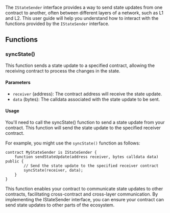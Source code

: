 The `IStateSender` interface provides a way to send state updates from one contract to another, often between different layers of a network, such as L1 and L2. This user guide will help you understand how to interact with the functions provided by the `IStateSender` interface.

## Functions

### syncState()

This function sends a state update to a specified contract, allowing the receiving contract to process the changes in the state.

#### Parameters

- `receiver` (address): The contract address will receive the state update.
- `data` (bytes): The calldata associated with the state update to be sent.

#### Usage

You'll need to call the syncState() function to send a state update from your contract. This function will send the state update to the specified receiver contract.

For example, you might use the `syncState()` function as follows:

```solidity
contract MyStateSender is IStateSender {
    function sendStateUpdate(address receiver, bytes calldata data) public {
        // Send the state update to the specified receiver contract
        syncState(receiver, data);
    }
}
```

This function enables your contract to communicate state updates to other contracts, facilitating cross-contract and cross-layer communication. By implementing the IStateSender interface, you can ensure your contract can send state updates to other parts of the ecosystem.
